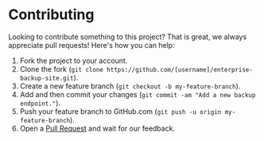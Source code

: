 # Contributing

Looking to contribute something to this project? That is great, we always appreciate pull requests! Here's how you can help:

1. Fork the project to your account.
2. Clone the fork (`git clone https://github.com/[username]/enterprise-backup-site.git`).
3. Create a new feature branch (`git checkout -b my-feature-branch`).
4. Add and then commit your changes (`git commit -am "Add a new backup endpoint."`).
5. Push your feature branch to GitHub.com (`git push -u origin my-feature-branch`).
6. Open a [Pull Request](https://github.com/github/enterprise-backup-site/compare/) and wait for our feedback.
